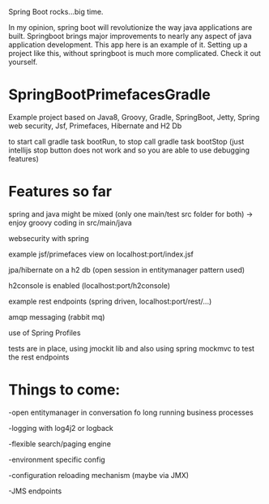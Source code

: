 Spring Boot rocks...big time.

In my opinion, spring boot will revolutionize the way java applications are built.
Springboot brings major improvements to nearly any aspect of java application development.
This app here is an example of it.
Setting up a project like this, without springboot is much more complicated.
Check it out yourself.

SpringBootPrimefacesGradle
==========================

Example project based on Java8, Groovy, Gradle, SpringBoot, Jetty, Spring web security, Jsf, Primefaces, Hibernate and H2 Db

to start call gradle task bootRun, 
to stop call gradle task bootStop (just intellijs stop button does not work and so you are able to use debugging features)

Features so far
===============

spring and java might be mixed (only one main/test src folder for both) -> enjoy groovy coding in src/main/java

websecurity with spring

example jsf/primefaces view on localhost:port/index.jsf

jpa/hibernate on a h2 db (open session in entitymanager pattern used)

h2console is enabled (localhost:port/h2console)

example rest endpoints (spring driven, localhost:port/rest/...)

amqp messaging (rabbit mq)

use of Spring Profiles

tests are in place, using jmockit lib and also using spring mockmvc to test the rest endpoints 


Things to come:
===============

-open entitymanager in conversation fo long running business processes

-logging with log4j2 or logback

-flexible search/paging engine

-environment specific config

-configuration reloading mechanism (maybe via JMX)

-JMS endpoints

